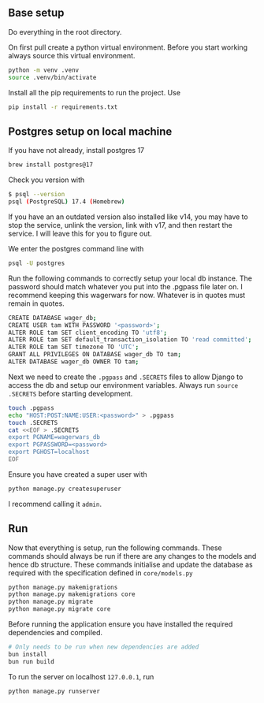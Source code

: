 ## Base setup

Do everything in the root directory.

On first pull create a python virtual environment. Before you start working always source this virtual environment.
```bash
python -m venv .venv
source .venv/bin/activate
```

Install all the pip requirements to run the project. Use
```bash
pip install -r requirements.txt
```

## Postgres setup on local machine

If you have not already, install postgres 17
```bash
brew install postgres@17
```

Check you version with
```bash
$ psql --version
psql (PostgreSQL) 17.4 (Homebrew)
```

If you have an an outdated version also installed like v14,
you may have to stop the service, unlink the version, link with v17,
and then restart the service. I will leave this for you to figure out.

We enter the postgres command line with
```bash
psql -U postgres
```

Run the following commands to correctly setup your local db instance.
The password should match whatever you put into the .pgpass file later on.
I recommend keeping this wagerwars for now. Whatever is in quotes must remain in quotes.
```bash
CREATE DATABASE wager_db;
CREATE USER tam WITH PASSWORD '<password>';
ALTER ROLE tam SET client_encoding TO 'utf8';
ALTER ROLE tam SET default_transaction_isolation TO 'read committed';
ALTER ROLE tam SET timezone TO 'UTC';
GRANT ALL PRIVILEGES ON DATABASE wager_db TO tam;
ALTER DATABASE wager_db OWNER TO tam;
```

Next we need to create the `.pgpass` and `.SECRETS` files to allow Django to access
the db and setup our environment variables. Always run `source .SECRETS` before starting development.
```bash
touch .pgpass
echo "HOST:POST:NAME:USER:<password>" > .pgpass
touch .SECRETS
cat <<EOF > .SECRETS
export PGNAME=wagerwars_db
export PGPASSWORD=<password>
export PGHOST=localhost
EOF
```

Ensure you have created a super user with
```bash
python manage.py createsuperuser
```
I recommend calling it `admin`.

## Run

Now that everything is setup, run the following commands. These commands should always be run if
there are any changes to the models and hence db structure. These commands initialise and update
the database as required with the specification defined in `core/models.py`
```bash
python manage.py makemigrations
python manage.py makemigrations core
python manage.py migrate
python manage.py migrate core
```

Before running the application ensure you have installed the required dependencies and compiled.
```bash
# Only needs to be run when new dependencies are added
bun install
bun run build
```

To run the server on localhost `127.0.0.1`, run
```bash
python manage.py runserver
```
